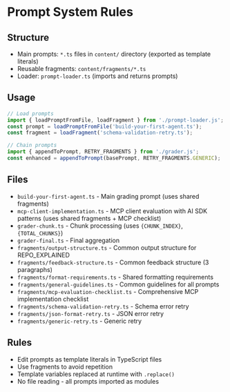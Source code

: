 # Prompt System Rules

## Structure
- Main prompts: `*.ts` files in `content/` directory (exported as template literals)
- Reusable fragments: `content/fragments/*.ts`
- Loader: `prompt-loader.ts` (imports and returns prompts)

## Usage
```typescript
// Load prompts
import { loadPromptFromFile, loadFragment } from './prompt-loader.js';
const prompt = loadPromptFromFile('build-your-first-agent.ts');
const fragment = loadFragment('schema-validation-retry.ts');

// Chain prompts
import { appendToPrompt, RETRY_FRAGMENTS } from './grader.js';
const enhanced = appendToPrompt(basePrompt, RETRY_FRAGMENTS.GENERIC);
```

## Files
- `build-your-first-agent.ts` - Main grading prompt (uses shared fragments)
- `mcp-client-implementation.ts` - MCP client evaluation with AI SDK patterns (uses shared fragments + MCP checklist)
- `grader-chunk.ts` - Chunk processing (uses `{CHUNK_INDEX}`, `{TOTAL_CHUNKS}`)
- `grader-final.ts` - Final aggregation
- `fragments/output-structure.ts` - Common output structure for REPO_EXPLAINED
- `fragments/feedback-structure.ts` - Common feedback structure (3 paragraphs)
- `fragments/format-requirements.ts` - Shared formatting requirements
- `fragments/general-guidelines.ts` - Common guidelines for all prompts
- `fragments/mcp-evaluation-checklist.ts` - Comprehensive MCP implementation checklist
- `fragments/schema-validation-retry.ts` - Schema error retry
- `fragments/json-format-retry.ts` - JSON error retry
- `fragments/generic-retry.ts` - Generic retry

## Rules
- Edit prompts as template literals in TypeScript files
- Use fragments to avoid repetition
- Template variables replaced at runtime with `.replace()`
- No file reading - all prompts imported as modules
